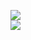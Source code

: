 [![](https://img.shields.io/badge/Made%20With-Github%20Spray-lightgrey.svg?style=for-the-badge&logo=github)](https://github.com/Annihil/github-spray#251)  
[![](https://i.imgur.com/2DrTn0Z.gif)](https://github.com/Annihil/github-spray)